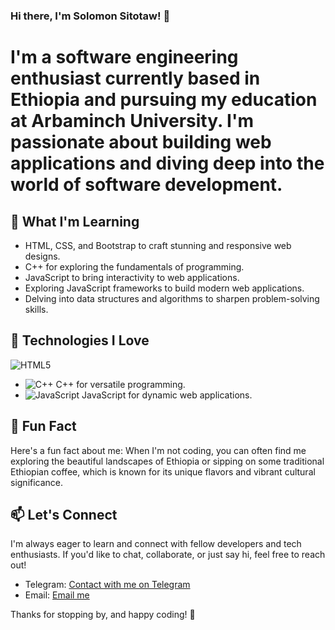 ### Hi there, I'm Solomon Sitotaw! 👋

# I'm a software engineering enthusiast currently based in Ethiopia and pursuing my education at Arbaminch University. I'm passionate about building web applications and diving deep into the world of software development.

## 🌱 What I'm Learning

- HTML, CSS, and Bootstrap to craft stunning and responsive web designs.
- C++ for exploring the fundamentals of programming.
- JavaScript to bring interactivity to web applications.
- Exploring JavaScript frameworks to build modern web applications.
- Delving into data structures and algorithms to sharpen problem-solving skills.

## 🔧 Technologies I Love

![HTML5](https://img.shields.io/badge/HTML5-%23E34F26.svg?&style=for-the-badge&logo=html5&logoColor=white)
- ![C++](https://img.shields.io/badge/C++-%2300599C.svg?&style=for-the-badge&logo=c%2B%2B&logoColor=white) C++ for versatile programming.
- ![JavaScript](https://img.shields.io/badge/JavaScript-%23323330.svg?&style=for-the-badge&logo=javascript&logoColor=%23F7DF1E) JavaScript for dynamic web applications.

## 🚀 Fun Fact

Here's a fun fact about me: When I'm not coding, you can often find me exploring the beautiful landscapes of Ethiopia or sipping on some traditional Ethiopian coffee, which is known for its unique flavors and vibrant cultural significance.

## 📫 Let's Connect

I'm always eager to learn and connect with fellow developers and tech enthusiasts. If you'd like to chat, collaborate, or just say hi, feel free to reach out!

- Telegram: [Contact with me on Telegram](t.me/solosaj08)
- Email: [Email me](solomonsitotaw89@gmail.com)

Thanks for stopping by, and happy coding! 🚀
